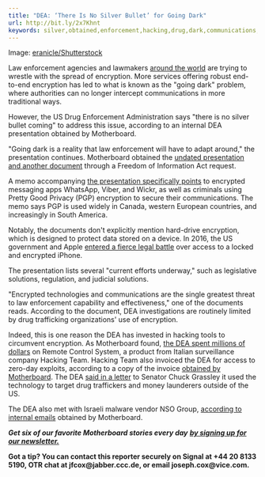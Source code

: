 ```yaml
---
title: "DEA: ‘There Is No Silver Bullet’ for Going Dark"
url: http://bit.ly/2x7Khnt
keywords: silver,obtained,enforcement,hacking,drug,dark,communications,motherboard,dea,bullet,going,according,presentation,encryption
---
```

Image: [eranicle/Shutterstock](https://www.shutterstock.com/image-photo/man-sits-front-blank-monitor-dark-506815861?src=CeP0L7NE_5OxNdpu2uL_oQ-1-45)

Law enforcement agencies and lawmakers [around the world](https://motherboard.vice.com/en_us/article/gyp7em/germany-just-gave-cops-more-hacking-powers-to-get-around-encryption) are trying to wrestle with the spread of encryption. More services offering robust end-to-end encryption has led to what is known as the \"going dark\" problem, where authorities can no longer intercept communications in more traditional ways.

However, the US Drug Enforcement Administration says \"there is no silver bullet coming\" to address this issue, according to an internal DEA presentation obtained by Motherboard.

\"Going dark is a reality that law enforcement will have to adapt around,\" the presentation continues. Motherboard obtained the [undated presentation and another document](https://www.documentcloud.org/documents/3934318-DEA-Presentation-on-Going-Dark.html) through a Freedom of Information Act request.

A memo accompanying [the presentation specifically points](https://www.documentcloud.org/documents/3934318-DEA-Presentation-on-Going-Dark.html#document/p1/a368787) to encrypted messaging apps WhatsApp, Viber, and Wickr, as well as criminals using Pretty Good Privacy (PGP) encryption to secure their communications. The memo says PGP is used widely in Canada, western European countries, and increasingly in South America.

Notably, the documents don\'t explicitly mention hard-drive encryption, which is designed to protect data stored on a device. In 2016, the US government and Apple [entered a fierce legal battle](https://motherboard.vice.com/en_us/topic/apple-vs-fbi) over access to a locked and encrypted iPhone.

The presentation lists several \"current efforts underway,\" such as legislative solutions, regulation, and judicial solutions.

\"Encrypted technologies and communications are the single greatest threat to law enforcement capability and effectiveness,\" one of the documents reads. According to the document, DEA investigations are routinely limited by drug trafficking organizations\' use of encryption.

Indeed, this is one reason the DEA has invested in hacking tools to circumvent encryption. As Motherboard found, [the DEA spent millions of dollars](https://motherboard.vice.com/en_us/article/kbz57w/the-dea-has-been-secretly-buying-hacking-tools-from-an-italian-company) on Remote Control System, a product from Italian surveillance company Hacking Team. Hacking Team also invoiced the DEA for access to zero-day exploits, according to a copy of the invoice [obtained by Motherboard](https://motherboard.vice.com/en_us/article/mgygmv/heres-a-dea-invoice-for-zero-day-exploits). The DEA [said in a letter](https://motherboard.vice.com/en_us/article/ezv3zp/the-dea-just-cancelled-its-contract-with-hacking-team) to Senator Chuck Grassley it used the technology to target drug traffickers and money launderers outside of the US.

The DEA also met with Israeli malware vendor NSO Group, [according to internal emails](https://motherboard.vice.com/en_us/article/gygxk9/the-dea-met-with-controversial-iphone-hackers-nso-group) obtained by Motherboard.

***Get six of our favorite Motherboard stories every day*** [***by signing up for our newsletter.***](http://motherboard.club/)

**Got a tip? You can contact this reporter securely on Signal at +44 20 8133 5190, OTR chat at jfcox\@jabber.ccc.de, or email joseph.cox\@vice.com.**
